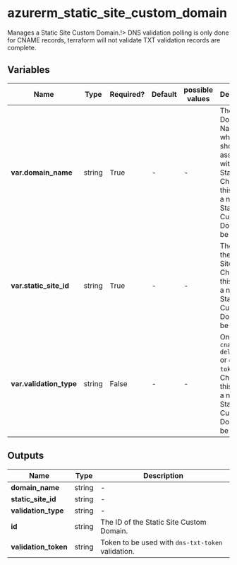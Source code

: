 # azurerm_static_site_custom_domain

Manages a Static Site Custom Domain.!> DNS validation polling is only done for CNAME records, terraform will not validate TXT validation records are complete.

## Variables

| Name | Type | Required? | Default  | possible values | Description |
| ---- | ---- | --------- | -------- | ----------- | ----------- |
| **var.domain_name** | string | True | -  |  -  | The Domain Name which should be associated with this Static Site. Changing this forces a new Static Site Custom Domain to be created. | 
| **var.static_site_id** | string | True | -  |  -  | The ID of the Static Site. Changing this forces a new Static Site Custom Domain to be created. | 
| **var.validation_type** | string | False | -  |  -  | One of `cname-delegation` or `dns-txt-token`. Changing this forces a new Static Site Custom Domain to be created. | 



## Outputs

| Name | Type | Description |
| ---- | ---- | --------- | 
| **domain_name** | string  | - | 
| **static_site_id** | string  | - | 
| **validation_type** | string  | - | 
| **id** | string  | The ID of the Static Site Custom Domain. | 
| **validation_token** | string  | Token to be used with `dns-txt-token` validation. | 